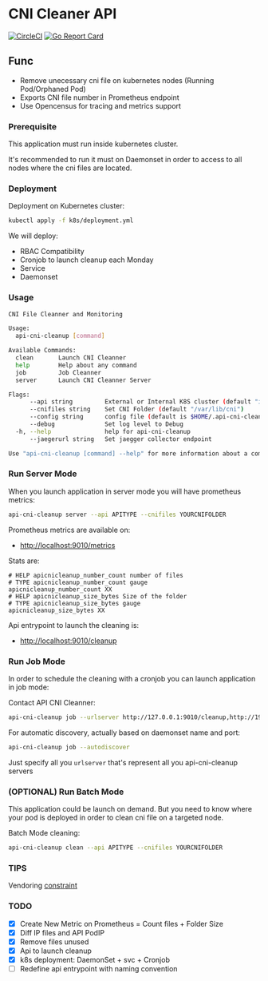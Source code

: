 # CNI Cleaner API

[![CircleCI](https://circleci.com/gh/jsenon/api-cni-cleanup.svg?style=svg)](https://circleci.com/gh/jsenon/api-cni-cleanup)
[![Go Report Card](https://goreportcard.com/badge/github.com/jsenon/api-cni-cleanup)](https://goreportcard.com/report/github.com/jsenon/api-cni-cleanup)

## Func

- Remove unecessary cni file on kubernetes nodes (Running Pod/Orphaned Pod)
- Exports CNI file number in Prometheus endpoint
- Use Opencensus for tracing and metrics support

### Prerequisite

This application must run inside kubernetes cluster.

It's recommended to run it must on Daemonset in order to access to all nodes where the cni files are located.

### Deployment

Deployment on Kubernetes cluster:

```sh
kubectl apply -f k8s/deployment.yml
```

We will deploy:

- RBAC Compatibility
- Cronjob to launch cleanup each Monday
- Service
- Daemonset

### Usage

```sh
CNI File Cleanner and Monitoring

Usage:
  api-cni-cleanup [command]

Available Commands:
  clean       Launch CNI Cleanner
  help        Help about any command
  job         Job Cleanner
  server      Launch CNI Cleanner Server

Flags:
      --api string         External or Internal K8S cluster (default "internal")
      --cnifiles string    Set CNI Folder (default "/var/lib/cni")
      --config string      config file (default is $HOME/.api-cni-cleanup.yaml)
      --debug              Set log level to Debug
  -h, --help               help for api-cni-cleanup
      --jaegerurl string   Set jaegger collector endpoint

Use "api-cni-cleanup [command] --help" for more information about a command.
```

### Run Server Mode

When you launch application in server mode you will have prometheus metrics:

```sh
api-cni-cleanup server --api APITYPE --cnifiles YOURCNIFOLDER
```

Prometheus metrics are available on:

- [http://localhost:9010/metrics](http://localhost:9010/metrics)

Stats are:

```text
# HELP apicnicleanup_number_count number of files
# TYPE apicnicleanup_number_count gauge
apicnicleanup_number_count XX
# HELP apicnicleanup_size_bytes Size of the folder
# TYPE apicnicleanup_size_bytes gauge
apicnicleanup_size_bytes XX
```

Api entrypoint to launch the cleaning is:

- [http://localhost:9010/cleanup](http://localhost:9010/cleanup)

### Run Job Mode

In order to schedule the cleaning with a cronjob you can launch application in job mode:

Contact API CNI Cleanner:

```sh
api-cni-cleanup job --urlserver http://127.0.0.1:9010/cleanup,http://192.168.0.2:9010/cleanup
```

For automatic discovery, actually based on daemonset name and port:

```sh
api-cni-cleanup job --autodiscover
```

Just specify all you `urlserver` that's represent all you api-cni-cleanup servers

### (OPTIONAL) Run Batch Mode

This application could be launch on demand. But you need to know where your pod is deployed in order to clean cni file on a targeted node.

Batch Mode cleaning:

```sh
api-cni-cleanup clean --api APITYPE --cnifiles YOURCNIFOLDER
```

### TIPS

Vendoring [constraint](https://github.com/kubernetes/minikube/issues/3037#issuecomment-418384405)

### TODO

- [x] Create New Metric on Prometheus = Count files + Folder Size
- [x] Diff IP files and API PodIP
- [x] Remove files unused
- [x] Api to launch cleanup
- [x] k8s deployment: DaemonSet + svc + Cronjob
- [ ] Redefine api entrypoint with naming convention
